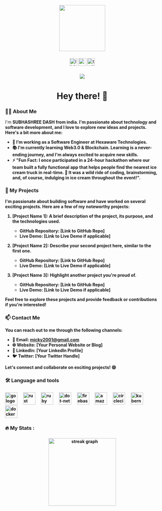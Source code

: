 <div align="center">
  <img height="150" src="https://camo.githubusercontent.com/62da68eb62b1e5f175f7d1f0191dd89a653d7908feb22d37d4a0ab07365d6791/68747470733a2f2f6d656469612e67697068792e636f6d2f6d656469612f4d3967624264396e6244724f5475314d71782f67697068792e676966"  />
</div>

###

<div align="center">
  <img src="https://img.shields.io/static/v1?message=LinkedIn&logo=linkedin&label=&color=0077B5&logoColor=white&labelColor=&style=for-the-badge" height="25" alt="linkedin logo"  />
  <img src="https://img.shields.io/static/v1?message=Youtube&logo=youtube&label=&color=FF0000&logoColor=white&labelColor=&style=for-the-badge" height="25" alt="youtube logo"  />
  <img src="https://img.shields.io/static/v1?message=Twitter&logo=twitter&label=&color=1DA1F2&logoColor=white&labelColor=&style=for-the-badge" height="25" alt="twitter logo"  />
</div>

###

<div align="center">
  <img src="https://visitor-badge.laobi.icu/badge?page_id=maurodesouza.maurodesouza&"  />
</div>

###

<h1 align="center">Hey there! 👋</h1>

###

<h3 align="left">👩‍💻 About Me</h3>

<p align="left">I'm <b>SUBHASHREE DASH<b> from india. I'm passionate about technology and software development, and I love to explore new ideas and projects. Here's a bit more about me:</p>

- 🔭 I’m working as a Software Engineer at Hexaware Technologies.
- 📚 I'm currently learning Web3.0 & Blockchain. Learning is a never-ending journey, and I'm always excited to acquire new skills.
- ⚡ "Fun Fact: I once participated in a 24-hour hackathon where our team built a fully functional app that helps people find the nearest ice cream truck in real-time. 🍦 It was a wild ride of coding, brainstorming, and, of course, indulging in ice cream throughout the event!".

###

<h3 align="left">🚀 My Projects</h3>

<p align="left">I'm passionate about building software and have worked on several exciting projects. Here are a few of my noteworthy projects:</p>

1. [Project Name 1]: A brief description of the project, its purpose, and the technologies used.
   - GitHub Repository: [Link to GitHub Repo]
   - Live Demo: [Link to Live Demo if applicable]

2. [Project Name 2]: Describe your second project here, similar to the first one.
   - GitHub Repository: [Link to GitHub Repo]
   - Live Demo: [Link to Live Demo if applicable]

3. [Project Name 3]: Highlight another project you're proud of.
   - GitHub Repository: [Link to GitHub Repo]
   - Live Demo: [Link to Live Demo if applicable]

Feel free to explore these projects and provide feedback or contributions if you're interested!

###

<h3 align="left">📫 Contact Me</h3>

<p align="left">You can reach out to me through the following channels:</p>

- 📧 Email: micky2001@gmail.com
- 🌐 Website: [Your Personal Website or Blog]
- 💬 LinkedIn: [Your LinkedIn Profile]
- 🐦 Twitter: [Your Twitter Handle]

Let's connect and collaborate on exciting projects! 😄


###

<h3 align="left">🛠 Language and tools</h3>

###

<div align="left">
  <img src="https://cdn.jsdelivr.net/gh/devicons/devicon/icons/go/go-original-wordmark.svg" height="40" alt="go logo"  />
  <img width="12" />
  <img src="https://cdn.jsdelivr.net/gh/devicons/devicon/icons/rust/rust-plain.svg" height="40" alt="rust logo"  />
  <img width="12" />
  <img src="https://cdn.jsdelivr.net/gh/devicons/devicon/icons/ruby/ruby-plain-wordmark.svg" height="40" alt="ruby logo"  />
  <img width="12" />
  <img src="https://cdn.jsdelivr.net/gh/devicons/devicon/icons/dot-net/dot-net-plain-wordmark.svg" height="40" alt="dot-net logo"  />
  <img width="12" />
  <img src="https://cdn.jsdelivr.net/gh/devicons/devicon/icons/firebase/firebase-plain-wordmark.svg" height="40" alt="firebase logo"  />
  <img width="12" />
  <img src="https://cdn.jsdelivr.net/gh/devicons/devicon/icons/amazonwebservices/amazonwebservices-original.svg" height="40" alt="amazonwebservices logo"  />
  <img width="12" />
  <img src="https://cdn.jsdelivr.net/gh/devicons/devicon/icons/circleci/circleci-plain.svg" height="40" alt="circleci logo"  />
  <img width="12" />
  <img src="https://cdn.jsdelivr.net/gh/devicons/devicon/icons/kubernetes/kubernetes-plain.svg" height="40" alt="kubernetes logo"  />
  <img width="12" />
  <img src="https://cdn.jsdelivr.net/gh/devicons/devicon/icons/docker/docker-plain-wordmark.svg" height="40" alt="docker logo"  />
</div>

###

<h3 align="left">🔥   My Stats :</h3>

###

<div align="center">
  <img src="https://streak-stats.demolab.com?user=maurodesouza&locale=en&mode=daily&theme=dark&hide_border=false&border_radius=5&order=3" height="220" alt="streak graph"  />
</div>

###
